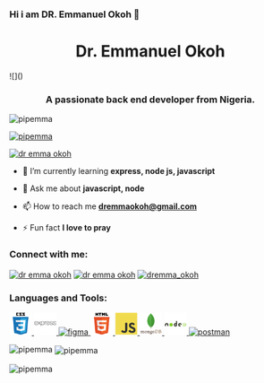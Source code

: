 ### Hi i am DR. Emmanuel Okoh 👋
<h1 align="center">Dr. Emmanuel Okoh</h1>
![]()
<h3 align="center">A passionate back end developer from Nigeria.</h3>

<p align="left"> <img src="https://komarev.com/ghpvc/?username=pipemma&label=Profile%20views&color=0e75b6&style=flat" alt="pipemma" /> </p>

<p align="left"> <a href="https://github.com/ryo-ma/github-profile-trophy"><img src="https://github-profile-trophy.vercel.app/?username=pipemma" alt="pipemma" /></a> </p>

<p align="left"> <a href="https://twitter.com/dr emma okoh" target="blank"><img src="https://img.shields.io/twitter/follow/dr emma okoh?logo=twitter&style=for-the-badge" alt="dr emma okoh" /></a> </p>

- 🌱 I’m currently learning **express, node js, javascript**

- 💬 Ask me about **javascript, node**

- 📫 How to reach me **dremmaokoh@gmail.com**

- ⚡ Fun fact **I love to pray**

<h3 align="left">Connect with me:</h3>
<p align="left">
<a href="https://twitter.com/dremmaokoh" target="blank"><img align="center" src="https://raw.githubusercontent.com/rahuldkjain/github-profile-readme-generator/master/src/images/icons/Social/twitter.svg" alt="dr emma okoh" height="30" width="40" /></a>
<a href="https://linkedin.com/in/dr emma okoh" target="blank"><img align="center" src="https://raw.githubusercontent.com/rahuldkjain/github-profile-readme-generator/master/src/images/icons/Social/linked-in-alt.svg" alt="dr emma okoh" height="30" width="40" /></a>
<a href="https://instagram.com/dremma_okoh" target="blank"><img align="center" src="https://raw.githubusercontent.com/rahuldkjain/github-profile-readme-generator/master/src/images/icons/Social/instagram.svg" alt="dremma_okoh" height="30" width="40" /></a>
</p>

<h3 align="left">Languages and Tools:</h3>
<p align="left"> <a href="https://www.w3schools.com/css/" target="_blank" rel="noreferrer"> <img src="https://raw.githubusercontent.com/devicons/devicon/master/icons/css3/css3-original-wordmark.svg" alt="css3" width="40" height="40"/> </a> <a href="https://expressjs.com" target="_blank" rel="noreferrer"> <img src="https://raw.githubusercontent.com/devicons/devicon/master/icons/express/express-original-wordmark.svg" alt="express" width="40" height="40"/> </a> <a href="https://www.figma.com/" target="_blank" rel="noreferrer"> <img src="https://www.vectorlogo.zone/logos/figma/figma-icon.svg" alt="figma" width="40" height="40"/> </a> <a href="https://www.w3.org/html/" target="_blank" rel="noreferrer"> <img src="https://raw.githubusercontent.com/devicons/devicon/master/icons/html5/html5-original-wordmark.svg" alt="html5" width="40" height="40"/> </a> <a href="https://developer.mozilla.org/en-US/docs/Web/JavaScript" target="_blank" rel="noreferrer"> <img src="https://raw.githubusercontent.com/devicons/devicon/master/icons/javascript/javascript-original.svg" alt="javascript" width="40" height="40"/> </a> <a href="https://www.mongodb.com/" target="_blank" rel="noreferrer"> <img src="https://raw.githubusercontent.com/devicons/devicon/master/icons/mongodb/mongodb-original-wordmark.svg" alt="mongodb" width="40" height="40"/> </a> <a href="https://nodejs.org" target="_blank" rel="noreferrer"> <img src="https://raw.githubusercontent.com/devicons/devicon/master/icons/nodejs/nodejs-original-wordmark.svg" alt="nodejs" width="40" height="40"/> </a> <a href="https://postman.com" target="_blank" rel="noreferrer"> <img src="https://www.vectorlogo.zone/logos/getpostman/getpostman-icon.svg" alt="postman" width="40" height="40"/> </a> </p>

<p><img align="left" src="https://github-readme-stats.vercel.app/api/top-langs?username=pipemma&show_icons=true&locale=en&layout=compact" alt="pipemma" /></p>

<p>&nbsp;<img align="center" src="https://github-readme-stats.vercel.app/api?username=pipemma&show_icons=true&locale=en" alt="pipemma" /></p>

<p><img align="center" src="https://github-readme-streak-stats.herokuapp.com/?user=pipemma&" alt="pipemma" /></p>

